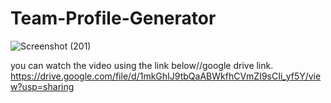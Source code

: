 # Team-Profile-Generator


![Screenshot (201)](https://user-images.githubusercontent.com/65740871/91371598-ad993680-e7ce-11ea-86ed-8888385cfcdb.png)










you can watch the video using the link below//google drive link.
https://drive.google.com/file/d/1mkGhIJ9tbQaABWkfhCVmZI9sCIi_yf5Y/view?usp=sharing
